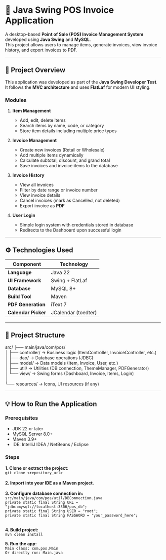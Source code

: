 # 🧾 Java Swing POS Invoice Application

A desktop-based **Point of Sale (POS) Invoice Management System** developed using **Java Swing** and **MySQL**.  
This project allows users to manage items, generate invoices, view invoice history, and export invoices to PDF.

---

## 🎯 Project Overview

This application was developed as part of the **Java Swing Developer Test**.  
It follows the **MVC architecture** and uses **FlatLaf** for modern UI styling.

### Modules
1. **Item Management**
   - Add, edit, delete items
   - Search items by name, code, or category
   - Store item details including multiple price types

2. **Invoice Management**
   - Create new invoices (Retail or Wholesale)
   - Add multiple items dynamically
   - Calculate subtotal, discount, and grand total
   - Save invoices and invoice items to the database

3. **Invoice History**
   - View all invoices
   - Filter by date range or invoice number
   - View invoice details
   - Cancel invoices (mark as Cancelled, not deleted)
   - Export invoice as **PDF**

4. **User Login**
   - Simple login system with credentials stored in database
   - Redirects to the Dashboard upon successful login

---

## ⚙️ Technologies Used

| Component | Technology |
|------------|-------------|
| **Language** | Java 22 |
| **UI Framework** | Swing + FlatLaf |
| **Database** | MySQL 8+ |
| **Build Tool** | Maven |
| **PDF Generation** | iText 7 |
| **Calendar Picker** | JCalendar (toedter) |

---

## 📂 Project Structure
src/
├── main/java/com/pos/ <br/>
│ ├── controller/ → Business logic (ItemController, InvoiceController, etc.)<br/>
│ ├── dao/ → Database operations (JDBC)<br/>
│ ├── model/ → Data models (Item, Invoice, User, etc.)<br/>
│ ├── util/ → Utilities (DB connection, ThemeManager, PDFGenerator)<br/>
│ └── view/ → Swing forms (Dashboard, Invoice, Items, Login)<br/>
│<br/>
└── resources/ → Icons, UI resources (if any)<br/>

---

## 💡 How to Run the Application
### Prerequisites
<ul>
<li>JDK 22 or later</li>
<li>MySQL Server 8.0+</li>
<li>Maven 3.9+</li>
<li>IDE: IntelliJ IDEA / NetBeans / Eclipse</li>
</ul>

### Steps

**1. Clone or extract the project:** <br/>
    ```
    git clone <repository_url>
    ```<br/><br/>
**2. Import into your IDE as a Maven project.** <br/><br/>
**3. Configure database connection in:** <br/>
    ```
    src/main/java/com/pos/util/DBConnection.java
    ```<br/>
    ```
    private static final String URL = "jdbc:mysql://localhost:3306/pos_db";
    ```<br/>
    ```
    private static final String USER = "root";
    ```<br/>
    ```
    private static final String PASSWORD = "your_password_here";
    ```<br/><br/>

**4. Build project:** <br/>
    ```
    mvn clean install
    ```<br/>

**5. Run the app:** <br/>
    ```
    Main class: com.pos.Main
    ```<br/>
    ```
    Or directly run: Main.java
    ```
